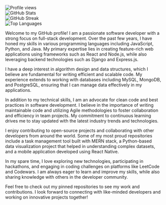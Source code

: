 ![Profile views](https://komarev.com/ghpvc/?username=mandyaguilar635&color=blueviolet)  
![GitHub Stats](https://github-readme-stats.vercel.app/api?username=mandyaguilar635&show_icons=true&theme=radical)  
![GitHub Streak](https://github-readme-streak-stats.herokuapp.com/?user=mandyaguilar635&theme=radical)  
![Top Languages](https://github-readme-stats.vercel.app/api/top-langs/?username=mandyaguilar635&hide=html&theme=radical)  

Welcome to my GitHub profile! I am a passionate software developer with a strong focus on full-stack development. Over the past few years, I have honed my skills in various programming languages including JavaScript, Python, and Java. My primary expertise lies in creating feature-rich web applications using frameworks such as React and Node.js, while also leveraging backend technologies such as Django and Express.js.

I have a deep interest in algorithm design and data structures, which I believe are fundamental for writing efficient and scalable code. My experience extends to working with databases including MySQL, MongoDB, and PostgreSQL, ensuring that I can manage data effectively in my applications.

In addition to my technical skills, I am an advocate for clean code and best practices in software development. I believe in the importance of writing maintainable code and utilizing Agile methodologies to foster collaboration and efficiency in team projects. My commitment to continuous learning drives me to stay updated with the latest industry trends and technologies.

I enjoy contributing to open-source projects and collaborating with other developers from around the world. Some of my most proud repositories include a task management tool built with MERN stack, a Python-based data visualization project that helped in understanding complex datasets, and a mobile application developed using React Native.

In my spare time, I love exploring new technologies, participating in hackathons, and engaging in coding challenges on platforms like LeetCode and Codewars. I am always eager to learn and improve my skills, while also sharing knowledge with others in the developer community.

Feel free to check out my pinned repositories to see my work and contributions. I look forward to connecting with like-minded developers and working on innovative projects together!
